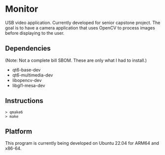 # Monitor
USB video application. Currently developed for senior capstone project. The goal is to have a camera application that uses OpenCV to process images before displaying to the user.

## Dependencies
(Note: Not a complete bill SBOM. These are only what I had to install.)
* qt6-base-dev
* qt6-multimedia-dev
* libopencv-dev
* libgl1-mesa-dev

## Instructions
```
> qmake6
> make
```

## Platform
This program is currently being developed on Ubuntu 22.04 for ARM64 and x86-64.
